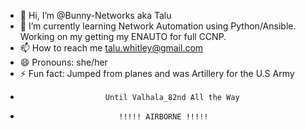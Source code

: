 - 👋 Hi, I’m @Bunny-Networks aka Talu
- 🌱 I’m currently learning Network Automation using Python/Ansible. Working on my getting my ENAUTO for full CCNP.
- 📫 How to reach me talu.whitley@gmail.com
- 😄 Pronouns: she/her
- ⚡ Fun fact: Jumped from planes and was Artillery for the U.S Army 
-                        Until Valhala_82nd All the Way
-                           !!!!! AIRBORNE !!!!!